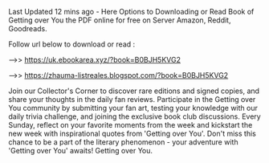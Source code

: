 Last Updated 12 mins ago - Here Options to Downloading or Read Book of Getting over You the PDF online for free on Server Amazon, Reddit, Goodreads.
 
Follow url below to download or read :
 
-->> https://uk.ebookarea.xyz/?book=B0BJH5KVG2
 
-->> https://zhauma-listreales.blogspot.com/?book=B0BJH5KVG2
 
Join our Collector's Corner to discover rare editions and signed copies, and share your thoughts in the daily fan reviews.
Participate in the Getting over You community by submitting your fan art, testing your knowledge with our daily trivia challenge, and joining the exclusive book club discussions.
Every Sunday, reflect on your favorite moments from the week and kickstart the new week with inspirational quotes from 'Getting over You'. Don't miss this chance to be a part of the literary phenomenon - your adventure with 'Getting over You' awaits! Getting over You.
